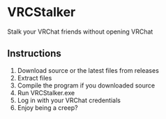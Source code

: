 # VRCStalker
Stalk your VRChat friends without opening VRChat

## Instructions
1. Download source or the latest files from releases
2. Extract files
3. Compile the program if you downloaded source
4. Run VRCStalker.exe
5. Log in with your VRChat credentials
6. Enjoy being a creep?
